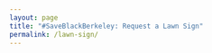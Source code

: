 ```yaml
---
layout: page
title: "#SaveBlackBerkeley: Request a Lawn Sign"
permalink: /lawn-sign/
---
```


<link href='https://actionnetwork.org/css/style-embed-whitelabel.css' rel='stylesheet' type='text/css' /><script>window.yepnope || document.write('<script src="https://actionnetwork.org/includes/js/yepnope154-min.js"><\/script>');</script><script src='https://actionnetwork.org/widgets/v2/form/request-a-lawn-sign?format=js&source=widget&style=full'></script><div id='can-form-area-request-a-lawn-sign' style='width: 100%'><!-- this div is the target for our HTML insertion --></div>